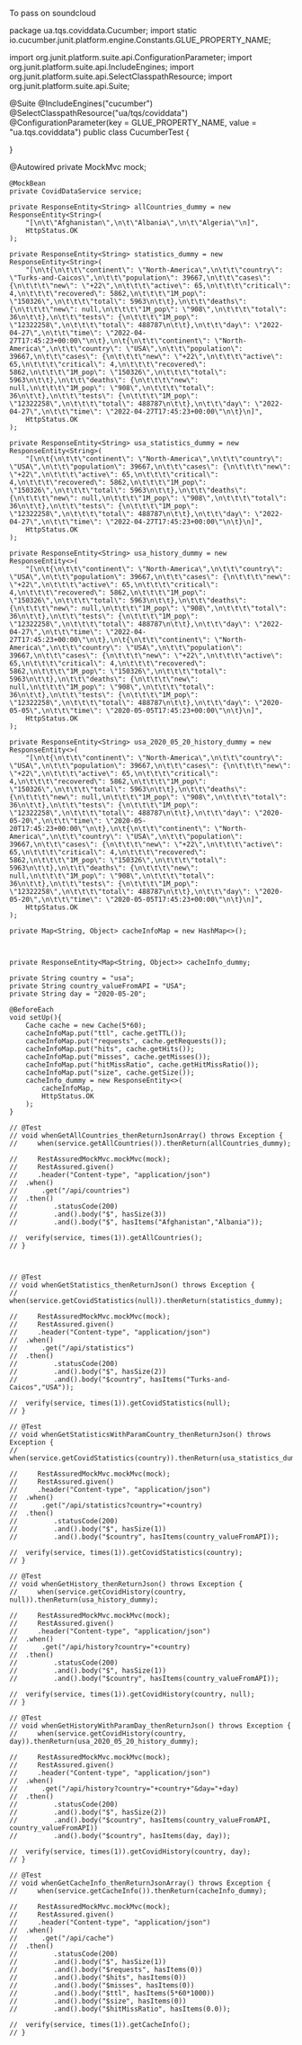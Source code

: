 To pass on soundcloud

package ua.tqs.coviddata.Cucumber;
import static io.cucumber.junit.platform.engine.Constants.GLUE_PROPERTY_NAME;

import org.junit.platform.suite.api.ConfigurationParameter;
import org.junit.platform.suite.api.IncludeEngines;
import org.junit.platform.suite.api.SelectClasspathResource;
import org.junit.platform.suite.api.Suite;

@Suite
@IncludeEngines("cucumber")
@SelectClasspathResource("ua/tqs/coviddata")
@ConfigurationParameter(key = GLUE_PROPERTY_NAME, value = "ua.tqs.coviddata")
public class CucumberTest {

}



@Autowired
    private MockMvc mock;

    @MockBean
    private CovidDataService service;

    private ResponseEntity<String> allCountries_dummy = new ResponseEntity<String>(
        "[\n\t\"Afghanistan\",\n\t\"Albania\",\n\t\"Algeria\"\n]",
        HttpStatus.OK
    );

    private ResponseEntity<String> statistics_dummy = new ResponseEntity<String>(
        "[\n\t{\n\t\t\"continent\": \"North-America\",\n\t\t\"country\": \"Turks-and-Caicos\",\n\t\t\"population\": 39667,\n\t\t\"cases\": {\n\t\t\t\"new\": \"+22\",\n\t\t\t\"active\": 65,\n\t\t\t\"critical\": 4,\n\t\t\t\"recovered\": 5862,\n\t\t\t\"1M_pop\": \"150326\",\n\t\t\t\"total\": 5963\n\t\t},\n\t\t\"deaths\": {\n\t\t\t\"new\": null,\n\t\t\t\"1M_pop\": \"908\",\n\t\t\t\"total\": 36\n\t\t},\n\t\t\"tests\": {\n\t\t\t\"1M_pop\": \"12322258\",\n\t\t\t\"total\": 488787\n\t\t},\n\t\t\"day\": \"2022-04-27\",\n\t\t\"time\": \"2022-04-27T17:45:23+00:00\"\n\t},\n\t{\n\t\t\"continent\": \"North-America\",\n\t\t\"country\": \"USA\",\n\t\t\"population\": 39667,\n\t\t\"cases\": {\n\t\t\t\"new\": \"+22\",\n\t\t\t\"active\": 65,\n\t\t\t\"critical\": 4,\n\t\t\t\"recovered\": 5862,\n\t\t\t\"1M_pop\": \"150326\",\n\t\t\t\"total\": 5963\n\t\t},\n\t\t\"deaths\": {\n\t\t\t\"new\": null,\n\t\t\t\"1M_pop\": \"908\",\n\t\t\t\"total\": 36\n\t\t},\n\t\t\"tests\": {\n\t\t\t\"1M_pop\": \"12322258\",\n\t\t\t\"total\": 488787\n\t\t},\n\t\t\"day\": \"2022-04-27\",\n\t\t\"time\": \"2022-04-27T17:45:23+00:00\"\n\t}\n]",
        HttpStatus.OK
    );

    private ResponseEntity<String> usa_statistics_dummy = new ResponseEntity<String>(
        "[\n\t{\n\t\t\"continent\": \"North-America\",\n\t\t\"country\": \"USA\",\n\t\t\"population\": 39667,\n\t\t\"cases\": {\n\t\t\t\"new\": \"+22\",\n\t\t\t\"active\": 65,\n\t\t\t\"critical\": 4,\n\t\t\t\"recovered\": 5862,\n\t\t\t\"1M_pop\": \"150326\",\n\t\t\t\"total\": 5963\n\t\t},\n\t\t\"deaths\": {\n\t\t\t\"new\": null,\n\t\t\t\"1M_pop\": \"908\",\n\t\t\t\"total\": 36\n\t\t},\n\t\t\"tests\": {\n\t\t\t\"1M_pop\": \"12322258\",\n\t\t\t\"total\": 488787\n\t\t},\n\t\t\"day\": \"2022-04-27\",\n\t\t\"time\": \"2022-04-27T17:45:23+00:00\"\n\t}\n]",
        HttpStatus.OK
    );

    private ResponseEntity<String> usa_history_dummy = new ResponseEntity<>(
        "[\n\t{\n\t\t\"continent\": \"North-America\",\n\t\t\"country\": \"USA\",\n\t\t\"population\": 39667,\n\t\t\"cases\": {\n\t\t\t\"new\": \"+22\",\n\t\t\t\"active\": 65,\n\t\t\t\"critical\": 4,\n\t\t\t\"recovered\": 5862,\n\t\t\t\"1M_pop\": \"150326\",\n\t\t\t\"total\": 5963\n\t\t},\n\t\t\"deaths\": {\n\t\t\t\"new\": null,\n\t\t\t\"1M_pop\": \"908\",\n\t\t\t\"total\": 36\n\t\t},\n\t\t\"tests\": {\n\t\t\t\"1M_pop\": \"12322258\",\n\t\t\t\"total\": 488787\n\t\t},\n\t\t\"day\": \"2022-04-27\",\n\t\t\"time\": \"2022-04-27T17:45:23+00:00\"\n\t},\n\t{\n\t\t\"continent\": \"North-America\",\n\t\t\"country\": \"USA\",\n\t\t\"population\": 39667,\n\t\t\"cases\": {\n\t\t\t\"new\": \"+22\",\n\t\t\t\"active\": 65,\n\t\t\t\"critical\": 4,\n\t\t\t\"recovered\": 5862,\n\t\t\t\"1M_pop\": \"150326\",\n\t\t\t\"total\": 5963\n\t\t},\n\t\t\"deaths\": {\n\t\t\t\"new\": null,\n\t\t\t\"1M_pop\": \"908\",\n\t\t\t\"total\": 36\n\t\t},\n\t\t\"tests\": {\n\t\t\t\"1M_pop\": \"12322258\",\n\t\t\t\"total\": 488787\n\t\t},\n\t\t\"day\": \"2020-05-05\",\n\t\t\"time\": \"2020-05-05T17:45:23+00:00\"\n\t}\n]",
        HttpStatus.OK
    );

    private ResponseEntity<String> usa_2020_05_20_history_dummy = new ResponseEntity<>(
        "[\n\t{\n\t\t\"continent\": \"North-America\",\n\t\t\"country\": \"USA\",\n\t\t\"population\": 39667,\n\t\t\"cases\": {\n\t\t\t\"new\": \"+22\",\n\t\t\t\"active\": 65,\n\t\t\t\"critical\": 4,\n\t\t\t\"recovered\": 5862,\n\t\t\t\"1M_pop\": \"150326\",\n\t\t\t\"total\": 5963\n\t\t},\n\t\t\"deaths\": {\n\t\t\t\"new\": null,\n\t\t\t\"1M_pop\": \"908\",\n\t\t\t\"total\": 36\n\t\t},\n\t\t\"tests\": {\n\t\t\t\"1M_pop\": \"12322258\",\n\t\t\t\"total\": 488787\n\t\t},\n\t\t\"day\": \"2020-05-20\",\n\t\t\"time\": \"2020-05-20T17:45:23+00:00\"\n\t},\n\t{\n\t\t\"continent\": \"North-America\",\n\t\t\"country\": \"USA\",\n\t\t\"population\": 39667,\n\t\t\"cases\": {\n\t\t\t\"new\": \"+22\",\n\t\t\t\"active\": 65,\n\t\t\t\"critical\": 4,\n\t\t\t\"recovered\": 5862,\n\t\t\t\"1M_pop\": \"150326\",\n\t\t\t\"total\": 5963\n\t\t},\n\t\t\"deaths\": {\n\t\t\t\"new\": null,\n\t\t\t\"1M_pop\": \"908\",\n\t\t\t\"total\": 36\n\t\t},\n\t\t\"tests\": {\n\t\t\t\"1M_pop\": \"12322258\",\n\t\t\t\"total\": 488787\n\t\t},\n\t\t\"day\": \"2020-05-20\",\n\t\t\"time\": \"2020-05-05T17:45:23+00:00\"\n\t}\n]",
        HttpStatus.OK
    );

    private Map<String, Object> cacheInfoMap = new HashMap<>();

    

    private ResponseEntity<Map<String, Object>> cacheInfo_dummy;

    private String country = "usa";
    private String country_valueFromAPI = "USA";
    private String day = "2020-05-20";

    @BeforeEach
    void setUp(){
        Cache cache = new Cache(5*60);
        cacheInfoMap.put("ttl", cache.getTTL());
        cacheInfoMap.put("requests", cache.getRequests());
        cacheInfoMap.put("hits", cache.getHits());    
        cacheInfoMap.put("misses", cache.getMisses());
        cacheInfoMap.put("hitMissRatio", cache.getHitMissRatio());
        cacheInfoMap.put("size", cache.getSize());
        cacheInfo_dummy = new ResponseEntity<>(
            cacheInfoMap,
            HttpStatus.OK
        );
    }
    
    // @Test
    // void whenGetAllCountries_thenReturnJsonArray() throws Exception {
    //     when(service.getAllCountries()).thenReturn(allCountries_dummy);

    //     RestAssuredMockMvc.mockMvc(mock);
    //     RestAssured.given()
    //     .header("Content-type", "application/json")
	// 	.when()
	// 		.get("/api/countries")
	// 	.then()
    //         .statusCode(200)
    //         .and().body("$", hasSize(3))
    //         .and().body("$", hasItems("Afghanistan","Albania"));

	// 	verify(service, times(1)).getAllCountries();
    // }

    

    // @Test
    // void whenGetStatistics_thenReturnJson() throws Exception {
    //     when(service.getCovidStatistics(null)).thenReturn(statistics_dummy);

    //     RestAssuredMockMvc.mockMvc(mock);
    //     RestAssured.given()
    //     .header("Content-type", "application/json")
	// 	.when()
	// 		.get("/api/statistics")
	// 	.then()
    //         .statusCode(200)
    //         .and().body("$", hasSize(2))
    //         .and().body("$country", hasItems("Turks-and-Caicos","USA"));
		
	// 	verify(service, times(1)).getCovidStatistics(null);
    // }

    // @Test
    // void whenGetStatisticsWithParamCountry_thenReturnJson() throws Exception {
    //     when(service.getCovidStatistics(country)).thenReturn(usa_statistics_dummy);

    //     RestAssuredMockMvc.mockMvc(mock);
    //     RestAssured.given()
    //     .header("Content-type", "application/json")
	// 	.when()
	// 		.get("/api/statistics?country="+country)
	// 	.then()
    //         .statusCode(200)
    //         .and().body("$", hasSize(1))
    //         .and().body("$country", hasItems(country_valueFromAPI));

	// 	verify(service, times(1)).getCovidStatistics(country);
    // }

    // @Test
    // void whenGetHistory_thenReturnJson() throws Exception {
    //     when(service.getCovidHistory(country, null)).thenReturn(usa_history_dummy);

    //     RestAssuredMockMvc.mockMvc(mock);
    //     RestAssured.given()
    //     .header("Content-type", "application/json")
	// 	.when()
	// 		.get("/api/history?country="+country)
	// 	.then()
    //         .statusCode(200)
    //         .and().body("$", hasSize(1))
    //         .and().body("$country", hasItems(country_valueFromAPI));
        
	// 	verify(service, times(1)).getCovidHistory(country, null);
    // }

    // @Test
    // void whenGetHistoryWithParamDay_thenReturnJson() throws Exception {
    //     when(service.getCovidHistory(country, day)).thenReturn(usa_2020_05_20_history_dummy);

    //     RestAssuredMockMvc.mockMvc(mock);
    //     RestAssured.given()
    //     .header("Content-type", "application/json")
	// 	.when()
	// 		.get("/api/history?country="+country+"&day="+day)
	// 	.then()
    //         .statusCode(200)
    //         .and().body("$", hasSize(2))
    //         .and().body("$country", hasItems(country_valueFromAPI, country_valueFromAPI))
    //         .and().body("$country", hasItems(day, day));

	// 	verify(service, times(1)).getCovidHistory(country, day);
    // }

    // @Test
    // void whenGetCacheInfo_thenReturnJsonArray() throws Exception {
    //     when(service.getCacheInfo()).thenReturn(cacheInfo_dummy);

    //     RestAssuredMockMvc.mockMvc(mock);
    //     RestAssured.given()
    //     .header("Content-type", "application/json")
	// 	.when()
	// 		.get("/api/cache")
	// 	.then()
    //         .statusCode(200)
    //         .and().body("$", hasSize(1))
    //         .and().body("$requests", hasItems(0))
    //         .and().body("$hits", hasItems(0))
    //         .and().body("$misses", hasItems(0))
    //         .and().body("$ttl", hasItems(5*60*1000))
    //         .and().body("$size", hasItems(0))
    //         .and().body("$hitMissRatio", hasItems(0.0));

	// 	verify(service, times(1)).getCacheInfo();
    // }